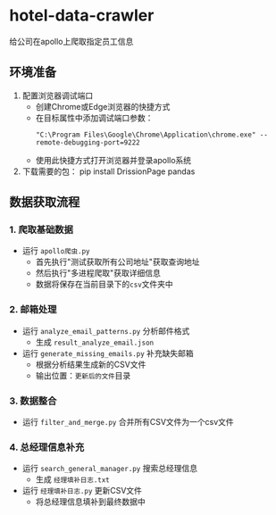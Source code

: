 # hotel-data-crawler
 给公司在apollo上爬取指定员工信息

## 环境准备
1. 配置浏览器调试端口
   - 创建Chrome或Edge浏览器的快捷方式
   - 在目标属性中添加调试端口参数：
     ```
     "C:\Program Files\Google\Chrome\Application\chrome.exe" --remote-debugging-port=9222
     ```
   - 使用此快捷方式打开浏览器并登录apollo系统
2. 下载需要的包：
    pip install DrissionPage pandas

## 数据获取流程

### 1. 爬取基础数据
- 运行 `apollo爬虫.py`
  - 首先执行"测试获取所有公司地址"获取查询地址
  - 然后执行"多进程爬取"获取详细信息
  - 数据将保存在当前目录下的`csv`文件夹中

### 2. 邮箱处理
- 运行 `analyze_email_patterns.py` 分析邮件格式
  - 生成 `result_analyze_email.json`
- 运行 `generate_missing_emails.py` 补充缺失邮箱
  - 根据分析结果生成新的CSV文件
  - 输出位置：`更新后的文件`目录

### 3. 数据整合
- 运行 `filter_and_merge.py` 合并所有CSV文件为一个csv文件

### 4. 总经理信息补充
- 运行 `search_general_manager.py` 搜索总经理信息
  - 生成 `经理填补日志.txt`
- 运行 `经理填补日志.py` 更新CSV文件
  - 将总经理信息填补到最终数据中
